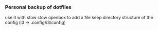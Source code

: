 ### Personal backup of dotfiles
use it with stow
stow openbox
to add a file keep directory structure of the config (i3 -> .config/i3/config)
